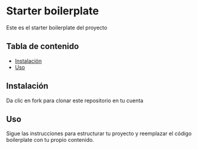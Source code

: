# Starter boilerplate

Este es el starter boilerplate del proyecto

## Tabla de contenido

- [Instalación](#instalacion)
- [Uso](#uso)

## Instalación

Da clic en fork para clonar este repositorio en tu cuenta

## Uso

Sigue las instrucciones para estructurar tu proyecto y reemplazar el código boilerplate con tu propio contenido.
